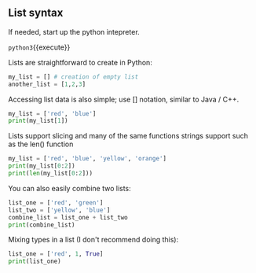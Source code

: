 ## List syntax

If needed, start up the python intepreter.

`python3`{{execute}}

Lists are straightforward to create in Python:

```python
my_list = [] # creation of empty list
another_list = [1,2,3]
```

Accessing list data is also simple; use [] notation, similar to Java / C++.

```python
my_list = ['red', 'blue']
print(my_list[1])
```

Lists support slicing and many of the same functions strings support such as the len() function

```python
my_list = ['red', 'blue', 'yellow', 'orange']
print(my_list[0:2])
print(len(my_list[0:2]))
```

You can also easily combine two lists:

```python
list_one = ['red', 'green']
list_two = ['yellow', 'blue']
combine_list = list_one + list_two
print(combine_list)
```

Mixing types in a list (I don't recommend doing this):

```python
list_one = ['red', 1, True]
print(list_one)
```